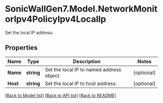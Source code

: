 # SonicWallGen7.Model.NetworkMonitorIpv4PolicyIpv4LocalIp
Set the local IP address.

## Properties

Name | Type | Description | Notes
------------ | ------------- | ------------- | -------------
**Name** | **string** | Set the local IP to named address object. | [optional] 
**Host** | **string** | Set the local IP to host address. | [optional] 

[[Back to Model list]](../README.md#documentation-for-models) [[Back to API list]](../README.md#documentation-for-api-endpoints) [[Back to README]](../README.md)

